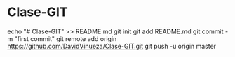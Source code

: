 # Clase-GIT
echo "# Clase-GIT" >> README.md
git init
git add README.md
git commit -m "first commit"
git remote add origin https://github.com/DavidVinueza/Clase-GIT.git
git push -u origin master
